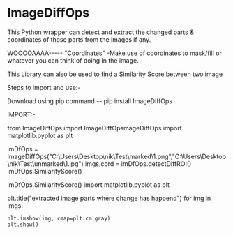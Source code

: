 # ImageDiffOps

This Python wrapper can detect and extract the changed parts & coordinates of those parts from the images if any.

WOOOOAAAA----- "Coordinates" -Make use of coordinates to mask/fill or whatever you can think of doing in the image.


This Library can also be used to find a Similarity Score between two image

Steps to import and use:-

Download using pip command -- pip install ImageDiffOps

IMPORT:-

from ImageDiffOps import ImageDiffOpsmageDiffOps
import matplotlib.pyplot as plt


imDfOps = ImageDiffOps("C:\\Users\\Desktop\\nik\\Test\\marked\\1.png","C:\\Users\\Desktop\\nik\\Test\\unmarked\\1.jpg")
imgs,cord = imDfOps.detectDiffROI()
imDfOps.SimilarityScore()

imDfOps.SimilarityScore()
import matplotlib.pyplot as plt


plt.title("extracted image parts where change has happend")
for img in imgs:


    plt.imshow(img, cmap=plt.cm.gray)
    plt.show()
